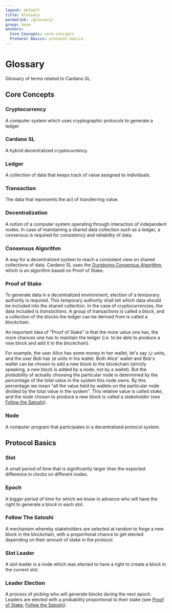 ```yaml
---
layout: default
title: Glossary
permalink: /glossary/
group: base
anchors:
  Core Concepts: core-concepts
  Protocol Basics: protocol-basics
---
```


[//]: # (Reviewed at d0d6c2fedefb642744a24b4b0a6d8d7ad11532f6)

# Glossary

Glossary of terms related to Cardano SL.

## Core Concepts

### Cryptocurrency

A computer system which uses cryptographic protocols to generate a ledger.

### Cardano SL

A hybrid decentralized cryptocurrency.

### Ledger

A collection of data that keeps track of value assigned to individuals.

### Transaction

The data that represents the act of transferring value.

### Decentralization

A notion of a computer system operating through interaction of independent
nodes. In case of maintaining a shared data collection such as a ledger, a
consensus is required for consistency and reliability of data.

### Consensus Algorithm

A way for a decentralized system to reach a consistent view on shared
collections of data. Cardano SL uses the [Ouroboros Consensus
Algorithm](/cardano/proof-of-stake/), which is an algorithm based on
Proof of Stake.

### Proof of Stake

To generate data in a decentralized environment, election of a temporary
authority is required. This temporary authority shall tell which data should
be included into the shared collection. In the case of cryptocurrencies,
the data included is _transactions_. A group of transactions is called
a _block_, and a collection of the blocks the ledger can be derived from is
called a _blockchain_.

An important idea of "Proof of Stake" is that the more value one has, the
more chances one has to maintain the ledger (i.e. to be able to produce
a new block and add it to the blockchain).

For example, the user _Alice_ has some money in her wallet, let's say
`12` units, and the user _Bob_ has `10` units in his wallet. Both Alice' wallet
and Bob's wallet can be chosen to add a new block to the blockchain
(strictly speaking, a new block is added by a node, not by a wallet).
But the _probability_ of actually choosing the particular node
is determined by the _percentage_ of the total value in the system this node
owns. By this percentage we mean "all the value held by wallets on the particular
node divided by the total value in the system". This relative value is called
_stake_, and the node chosen to produce a new block is called a _stakeholder_
(see [Follow the Satoshi](#follow-the-satoshi)).

### Node

A computer program that participates in a decentralized protocol system.

## Protocol Basics

### Slot

A small period of time that is significantly larger than the expected difference
in clocks on different nodes.

### Epoch

A bigger period of time for which we know in advance who will have the right
to generate a block in each slot.

### Follow The Satoshi

A mechanism whereby stakeholders are selected at random to forge a new block in
the blockchain, with a proportional chance to get elected depending on their
amount of stake in the protocol.

### Slot Leader

A slot leader is a node which was elected to have a right to create a block in the current slot.

### Leader Election

A process of picking who will generate blocks during the next epoch. Leaders are
elected with a probability proportional to their stake (see
[Proof of Stake](#proof-of-stake), [Follow the Satoshi](#follow-the-satoshi)).
